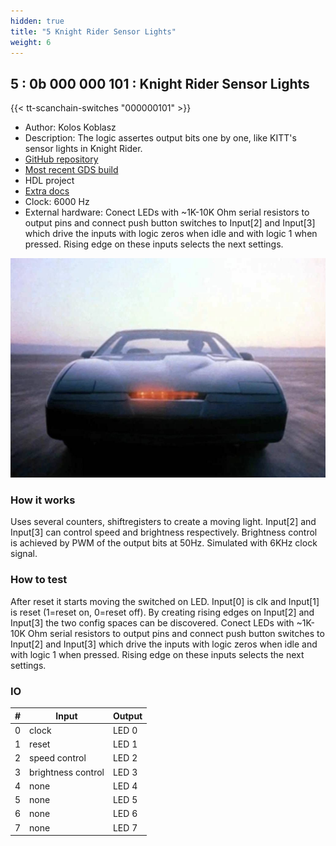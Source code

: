 ```yaml
---
hidden: true
title: "5 Knight Rider Sensor Lights"
weight: 6
---
```


## 5 : 0b 000 000 101 : Knight Rider Sensor Lights

{{< tt-scanchain-switches "000000101" >}}

* Author: Kolos Koblasz
* Description: The logic assertes output bits one by one, like KITT's sensor lights in Knight Rider.
* [GitHub repository](https://github.com/KolosKoblasz/tt03-knight_rider)
* [Most recent GDS build](https://github.com/KolosKoblasz/tt03-knight_rider/actions/runs/4409391582)
* HDL project
* [Extra docs]()
* Clock: 6000 Hz
* External hardware: Conect LEDs with ~1K-10K Ohm serial resistors to output pins and connect push button switches to Input[2] and Input[3] which drive the inputs with logic zeros when idle and with logic 1 when pressed. Rising edge on these inputs selects the next settings.

![picture](images/KITT.jpg)

### How it works

Uses several counters, shiftregisters to create a moving light.
Input[2] and Input[3] can control speed and brightness respectively.
Brightness control is achieved by PWM of the output bits at 50Hz.
Simulated with 6KHz clock signal.


### How to test

After reset it starts moving the switched on LED.
Input[0] is clk and Input[1] is reset (1=reset on, 0=reset off).
By creating rising edges on Input[2] and Input[3] the two config spaces can be discovered.
Conect LEDs with ~1K-10K Ohm serial resistors to output pins and connect push button switches to
Input[2] and Input[3] which drive the inputs with logic zeros when idle and with logic 1 when pressed.
Rising edge on these inputs selects the next settings.


### IO

| # | Input        | Output       |
|---|--------------|--------------|
| 0 | clock  | LED 0 |
| 1 | reset  | LED 1 |
| 2 | speed control  | LED 2 |
| 3 | brightness control  | LED 3 |
| 4 | none  | LED 4 |
| 5 | none  | LED 5 |
| 6 | none  | LED 6 |
| 7 | none  | LED 7 |
